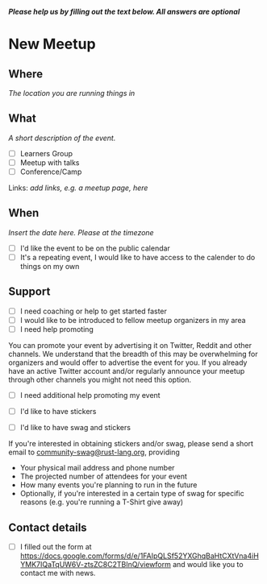 ***Please help us by filling out the text below. All answers are optional***

# New Meetup

## Where

*The location you are running things in*

## What

*A short description of the event.*

*[ ] Learners Group
*[ ] Meetup with talks
*[ ] Conference/Camp

Links: *add links, e.g. a meetup page, here*

## When

*Insert the date here. Please at the timezone*

*[ ] I'd like the event to be on the public calendar
*[ ] It's a repeating event, I would like to have access to the calender to do things on my own

## Support

*[ ] I need coaching or help to get started faster
*[ ] I would like to be introduced to fellow meetup organizers in my area
*[ ] I need help promoting

You can promote your event by advertising it on Twitter, Reddit and other channels. We understand that the breadth of this may be overwhelming for organizers and would offer to advertise the event for you. If you already have an active Twitter account and/or regularly announce your meetup through other channels you might not need this option.

*[ ] I need additional help promoting my event

*[ ] I'd like to have stickers
*[ ] I'd like to have swag and stickers

If you're interested in obtaining stickers and/or swag, please send a short email to community-swag@rust-lang.org, providing

- Your physical mail address and phone number
- The projected number of attendees for your event
- How many events you're planning to run in the future
- Optionally, if you're interested in a certain type of swag for specific reasons (e.g. you're running a T-Shirt give away)

## Contact details

*[ ] I filled out the form at https://docs.google.com/forms/d/e/1FAIpQLSf52YXGhqBaHtCXtVna4iHYMK7IQaTqUW6V-ztsZC8C2TBInQ/viewform and would like you to contact me with news.
